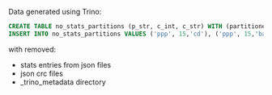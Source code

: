 Data generated using Trino:

```sql
CREATE TABLE no_stats_partitions (p_str, c_int, c_str) WITH (partitioned_by = ARRAY['p_str'])AS VALUES ('p?p', 42, 'foo'), ('p?p', 12, 'ab'), (null, null, null);
INSERT INTO no_stats_partitions VALUES ('ppp', 15,'cd'), ('ppp', 15,'bar');
```

with removed:

- stats entries from json files
- json crc files
- _trino_metadata directory
